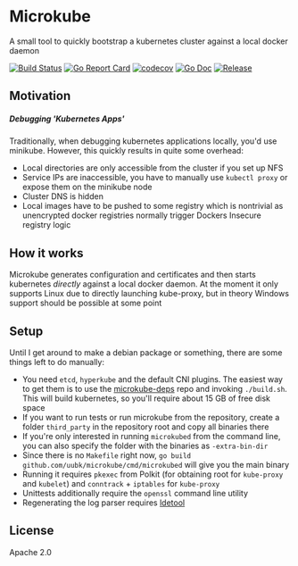 # Microkube
A small tool to quickly bootstrap a kubernetes cluster against a local docker daemon

[![Build Status](https://travis-ci.com/uubk/microkube.svg?branch=master)](https://travis-ci.com/uubk/microkube)
[![Go Report Card](https://goreportcard.com/badge/github.com/uubk/microkube?style=flat)](https://goreportcard.com/report/github.com/uubk/microkube)
[![codecov](https://codecov.io/gh/uubk/microkube/branch/master/graph/badge.svg)](https://codecov.io/gh/uubk/microkube)
[![Go Doc](https://img.shields.io/badge/godoc-reference-blue.svg?style=flat)](http://godoc.org/github.com/uubk/microkube)
[![Release](https://img.shields.io/github/tag/uubk/microkube.svg?style=flat)](https://github.com/uubk/microkube/releases/latest)

## Motivation
##### Debugging 'Kubernetes Apps' 
Traditionally, when debugging kubernetes applications locally, you'd use minikube.
However, this quickly results in quite some overhead:
* Local directories are only accessible from the cluster if you set up NFS
* Service IPs are inaccessible, you have to manually use `kubectl proxy` or expose them on the minikube node
* Cluster DNS is hidden
* Local images have to be pushed to some registry which is nontrivial as unencrypted docker registries normally trigger Dockers Insecure registry logic

## How it works
Microkube generates configuration and certificates and then starts kubernetes
*directly* against a local docker daemon. At the moment it only supports Linux
due to directly launching kube-proxy, but in theory Windows support should be
possible at some point

## Setup
Until I get around to make a debian package or something, there are some things
left to do manually:
* You need `etcd`, `hyperkube` and the default CNI plugins. The easiest way to get them is to use the [microkube-deps](https://github.com/uubk/microkube-deps) repo and invoking `./build.sh`. This will build kubernetes, so you'll require about 15 GB of free disk space
* If you want to run tests or run microkube from the repository, create a folder `third_party` in the repository root and copy all binaries there
* If you're only interested in running `microkubed` from the command line, you can also specify the folder with the binaries as `-extra-bin-dir`
* Since there is no `Makefile` right now, `go build github.com/uubk/microkube/cmd/microkubed` will give you the main binary
* Running it requires `pkexec` from Polkit (for obtaining root for `kube-proxy` and `kubelet`) and `conntrack` + `iptables` for `kube-proxy`
* Unittests additionally require the `openssl` command line utility
* Regenerating the log parser requires [ldetool](https://github.com/sirkon/ldetool)

## License
Apache 2.0